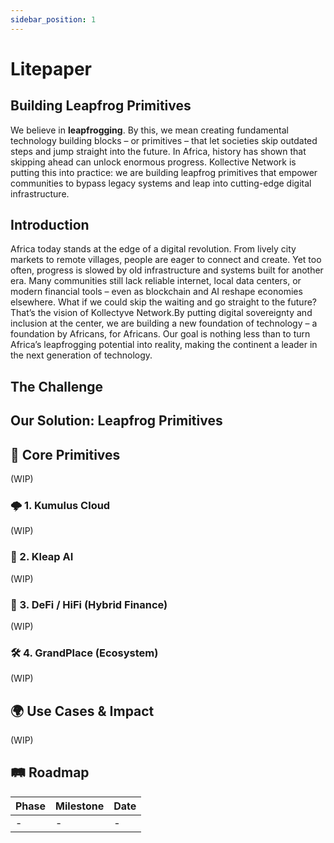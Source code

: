 ```yaml
---
sidebar_position: 1
---
```


# Litepaper

## Building Leapfrog Primitives
We believe in **leapfrogging**. By this, we mean creating fundamental technology building blocks – or primitives – that let societies skip outdated steps and jump straight into the future. In Africa, history has shown that skipping ahead can unlock enormous progress. Kollective Network is putting this into practice: we are building leapfrog primitives that empower communities to bypass legacy systems and leap into cutting-edge digital infrastructure.

## Introduction
Africa today stands at the edge of a digital revolution. From lively city markets to remote villages, people are eager to connect and create. Yet too often, progress is slowed by old infrastructure and systems built for another era. Many communities still lack reliable internet, local data centers, or modern financial tools – even as blockchain and AI reshape economies elsewhere. What if we could skip the waiting and go straight to the future? That’s the vision of Kollectyve Network.By putting digital sovereignty and inclusion at the center, we are building a new foundation of technology – a foundation by Africans, for Africans. Our goal is nothing less than to turn Africa’s leapfrogging potential into reality, making the continent a leader in the next generation of technology.

## The Challenge

## Our Solution: Leapfrog Primitives

## 🔌 Core Primitives
(WIP)
### 🌩️ 1. Kumulus Cloud
(WIP)
### 🧠 2. Kleap AI 
(WIP)
### 💸 3. DeFi / HiFi (Hybrid Finance)
(WIP)

### 🛠️ 4. GrandPlace (Ecosystem)
(WIP)

## 🌍 Use Cases & Impact
(WIP)


## 🛤️ Roadmap
| Phase | Milestone | Date |
|-------|-----------|------|
| -     | -| -|



